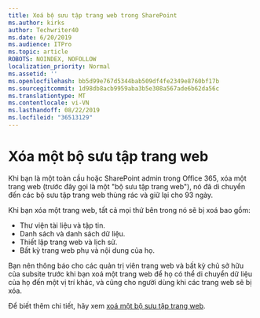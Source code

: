 ```yaml
---
title: Xoá bộ sưu tập trang web trong SharePoint
ms.author: kirks
author: Techwriter40
ms.date: 6/20/2019
ms.audience: ITPro
ms.topic: article
ROBOTS: NOINDEX, NOFOLLOW
localization_priority: Normal
ms.assetid: ''
ms.openlocfilehash: bb5d99e767d5344bab509df4fe2349e8760bf17b
ms.sourcegitcommit: 1d98db8acb9959aba3b5e308a567ade6b62da56c
ms.translationtype: MT
ms.contentlocale: vi-VN
ms.lasthandoff: 08/22/2019
ms.locfileid: "36513129"
---
```

# <a name="delete-a-site-collection"></a>Xóa một bộ sưu tập trang web

Khi bạn là một toàn cầu hoặc SharePoint admin trong Office 365, xóa một trang web (trước đây gọi là một "bộ sưu tập trang web"), nó đã di chuyển đến các bộ sưu tập trang web thùng rác và giữ lại cho 93 ngày. 

Khi bạn xóa một trang web, tất cả mọi thứ bên trong nó sẽ bị xoá bao gồm:

- Thư viện tài liệu và tập tin.
- Danh sách và danh sách dữ liệu.
- Thiết lập trang web và lịch sử.
- Bất kỳ trang web phụ và nội dung của họ.

Bạn nên thông báo cho các quản trị viên trang web và bất kỳ chủ sở hữu của subsite trước khi bạn xoá một trang web để họ có thể di chuyển dữ liệu của họ đến một vị trí khác, và cũng cho người dùng khi các trang web sẽ bị xóa. 

Để biết thêm chi tiết, hãy xem [xoá một bộ sưu tập trang web](https://docs.microsoft.com/sharepoint/delete-site-collection). 